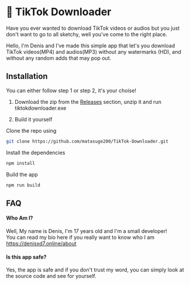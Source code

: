 # 🎵 TikTok Downloader


Have you ever wanted to download TikTok videos or audios but you just don't want to go to all sketchy, well you've come to the right place.

Hello, I'm Denis and I've made this simple app that let's you download TikTok videos(MP4) and audios(MP3) without any watermarks (HD), and without any random adds that may pop out.


## Installation

You can either follow step 1 or step 2, it's your choise!

1. Download the zip from the [Releases](https://github.com/matasuge200/TikTok-Downloader/releases/tag/tiktok) section, unzip it and run tiktokdownloader.exe

2. Build it yourself

Clone the repo using 
```bash
git clone https://github.com/matasuge200/TikTok-Downloader.git
```
Install the dependencies
```bash
npm install
```
Build the app
```bash
npm run build
```



    
## FAQ

#### Who Am I?

Well, My name is Denis, I'm 17 years old and I'm a small developer!\
You can read my bio here if you really want to know who I am https://denisxd7.online/about

#### Is this app safe?

Yes, the app is safe and if you don't trust my word, you can simply look at the source code and see for yourself.


